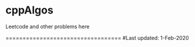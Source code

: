 # cppAlgos
Leetcode and other problems here

==================================
#Last updated: 1-Feb-2020
